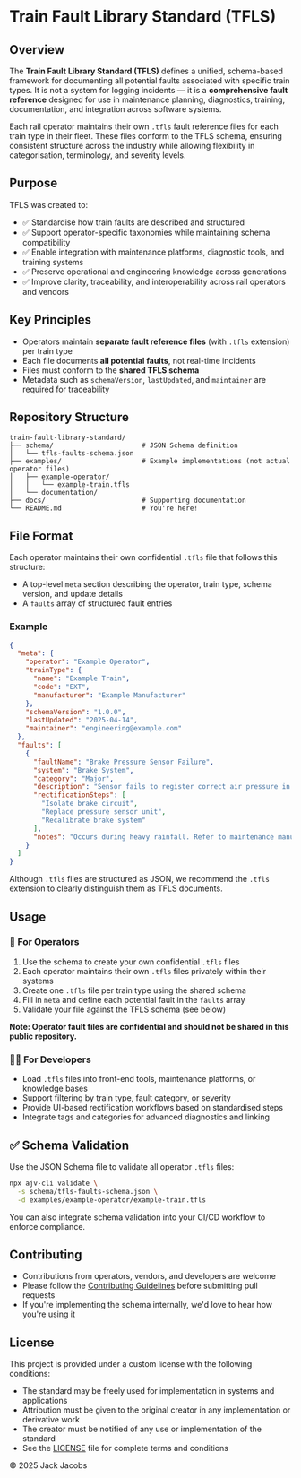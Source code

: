 # Train Fault Library Standard (TFLS)

## Overview

The **Train Fault Library Standard (TFLS)** defines a unified, schema-based framework for documenting all potential faults associated with specific train types. It is not a system for logging incidents — it is a **comprehensive fault reference** designed for use in maintenance planning, diagnostics, training, documentation, and integration across software systems.

Each rail operator maintains their own `.tfls` fault reference files for each train type in their fleet. These files conform to the TFLS schema, ensuring consistent structure across the industry while allowing flexibility in categorisation, terminology, and severity levels.

## Purpose

TFLS was created to:

- ✅ Standardise how train faults are described and structured
- ✅ Support operator-specific taxonomies while maintaining schema compatibility
- ✅ Enable integration with maintenance platforms, diagnostic tools, and training systems
- ✅ Preserve operational and engineering knowledge across generations
- ✅ Improve clarity, traceability, and interoperability across rail operators and vendors

## Key Principles

- Operators maintain **separate fault reference files** (with `.tfls` extension) per train type
- Each file documents **all potential faults**, not real-time incidents
- Files must conform to the **shared TFLS schema**
- Metadata such as `schemaVersion`, `lastUpdated`, and `maintainer` are required for traceability

## Repository Structure

```
train-fault-library-standard/
├── schema/                      # JSON Schema definition
│   └── tfls-faults-schema.json
├── examples/                    # Example implementations (not actual operator files)
│   ├── example-operator/
│   │   └── example-train.tfls
│   └── documentation/
├── docs/                        # Supporting documentation
└── README.md                    # You're here!
```

## File Format

Each operator maintains their own confidential `.tfls` file that follows this structure:

- A top-level `meta` section describing the operator, train type, schema version, and update details
- A `faults` array of structured fault entries

### Example

```json
{
  "meta": {
    "operator": "Example Operator",
    "trainType": {
      "name": "Example Train",
      "code": "EXT",
      "manufacturer": "Example Manufacturer"
    },
    "schemaVersion": "1.0.0",
    "lastUpdated": "2025-04-14",
    "maintainer": "engineering@example.com"
  },
  "faults": [
    {
      "faultName": "Brake Pressure Sensor Failure",
      "system": "Brake System",
      "category": "Major",
      "description": "Sensor fails to register correct air pressure in the brake line.",
      "rectificationSteps": [
        "Isolate brake circuit",
        "Replace pressure sensor unit",
        "Recalibrate brake system"
      ],
      "notes": "Occurs during heavy rainfall. Refer to maintenance manual."
    }
  ]
}
```

Although `.tfls` files are structured as JSON, we recommend the `.tfls` extension to clearly distinguish them as TFLS documents.

## Usage

### 🔧 For Operators

1. Use the schema to create your own confidential `.tfls` files
2. Each operator maintains their own `.tfls` files privately within their systems
3. Create one `.tfls` file per train type using the shared schema
4. Fill in `meta` and define each potential fault in the `faults` array
5. Validate your file against the TFLS schema (see below)

**Note: Operator fault files are confidential and should not be shared in this public repository.**

### 🧑‍💻 For Developers

- Load `.tfls` files into front-end tools, maintenance platforms, or knowledge bases
- Support filtering by train type, fault category, or severity
- Provide UI-based rectification workflows based on standardised steps
- Integrate tags and categories for advanced diagnostics and linking

## ✅ Schema Validation

Use the JSON Schema file to validate all operator `.tfls` files:

```bash
npx ajv-cli validate \
  -s schema/tfls-faults-schema.json \
  -d examples/example-operator/example-train.tfls
```

You can also integrate schema validation into your CI/CD workflow to enforce compliance.

## Contributing

- Contributions from operators, vendors, and developers are welcome
- Please follow the [Contributing Guidelines](docs/CONTRIBUTING.md) before submitting pull requests
- If you're implementing the schema internally, we'd love to hear how you're using it

## License

This project is provided under a custom license with the following conditions:

- The standard may be freely used for implementation in systems and applications
- Attribution must be given to the original creator in any implementation or derivative work
- The creator must be notified of any use or implementation of the standard
- See the [LICENSE](LICENSE) file for complete terms and conditions

© 2025 Jack Jacobs

